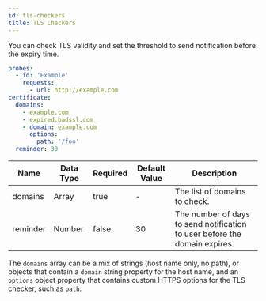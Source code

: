 ```yaml
---
id: tls-checkers
title: TLS Checkers
---
```


You can check TLS validity and set the threshold to send notification before the expiry time.

```yaml
probes:
  - id: 'Example'
    requests:
      - url: http://example.com
certificate:
  domains:
    - example.com
    - expired.badssl.com
    - domain: example.com
      options:
        path: '/foo'
  reminder: 30
```

| Name     | Data Type | Required | Default Value | Description                                                                |
| -------- | --------- | -------- | ------------- | -------------------------------------------------------------------------- |
| domains  | Array     | true     | -             | The list of domains to check.                                              |
| reminder | Number    | false    | 30            | The number of days to send notification to user before the domain expires. |

The `domains` array can be a mix of strings (host name only, no path), or objects
that contain a `domain` string property for the host name, and an `options` object
property that contains custom HTTPS options for the TLS checker, such as `path`.
